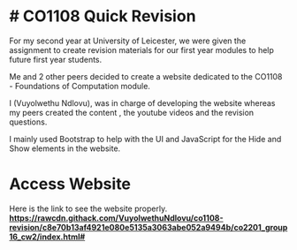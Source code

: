# # CO1108 Quick Revision

For my second year at University of Leicester, we were given the assignment to create revision materials for our first year modules to help future first year students.

Me and 2 other peers decided to create a website dedicated to the CO1108 - Foundations of Computation module.

I (Vuyolwethu Ndlovu), was in charge of developing the website whereas my peers created the content , the youtube videos and the revision questions.

I mainly used Bootstrap to help with the UI and  JavaScript for the Hide and Show elements in the website.



# Access Website

Here is  the link to see the website properly. **https://rawcdn.githack.com/VuyolwethuNdlovu/co1108-revision/c8e70b13af4921e080e5135a3063abe052a9494b/co2201_group16_cw2/index.html#**
